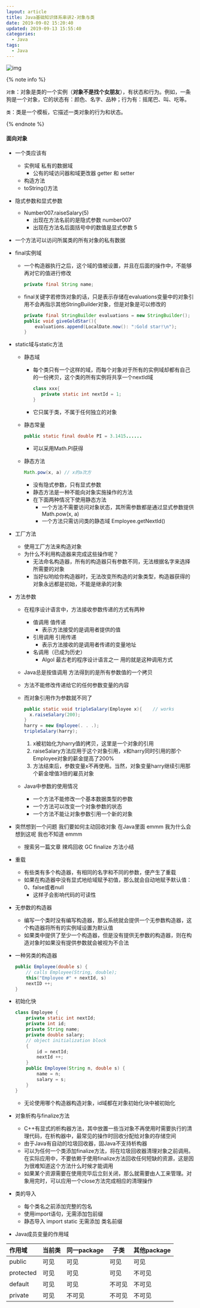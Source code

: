 ```yaml
---
layout: article
title: Java基础知识体系串讲2-对象与类
date: 2019-09-02 15:20:40
updated: 2019-09-13 15:55:40
categories: 
  - Java
tags: 
  - Java
---
```


![img](https://timgsa.baidu.com/timg?image&quality=80&size=b9999_10000&sec=1568393046995&di=a3a6598fed0f25539eae2c2bfb2be407&imgtype=jpg&src=http%3A%2F%2Fimg3.imgtn.bdimg.com%2Fit%2Fu%3D2829578883%2C507386344%26fm%3D214%26gp%3D0.jpg)

{% note info %}

`对象`：对象是类的一个实例（**对象不是找个女朋友**），有状态和行为。例如，一条狗是一个对象，它的状态有：颜色、名字、品种；行为有：摇尾巴、叫、吃等。

`类`：类是一个模板，它描述一类对象的行为和状态。

{% endnote %}

#### 面向对象

- 一个类应该有

  - 实例域 私有的数据域
    - 公有的域访问器和域更改器 getter 和 setter
  - 构造方法
  - toString()方法

- 隐式参数和显式参数

  - Number007.raiseSalary(5)
    - 出现在方法名前的是隐式参数 number007
    - 出现在方法名后面括号中的数值是显式参数 5

- 一个方法可以访问所属类的所有对象的私有数据

<!-- more -->

- final实例域

  - 一个构造器执行之后，这个域的值被设置，并且在后面的操作中，不能够再对它的值进行修改

    ```java
    private final String name;
    ```

  - final关键字若修饰对象的话，只是表示存储在evaluations变量中的对象引用不会再指示其他StringBuilder对象，但是对象是可以修改的

    ```java
    private final StringBuilder evaluations = new StringBuilder();
    public void giveGoldStar(){
    	evaluations.append(LocalDate.now(): ":Gold star!\n");
    }
    ```

 - static域与static方法

    - 静态域

       - 每个类只有一个这样的域，而每个对象对于所有的实例域却都有自己的一份拷贝，这个类的所有实例将共享一个nextId域

         ```	java
         class xxx{
         	private static int nextId = 1;
         }	
         ```

      - 它只属于类，不属于任何独立的对象

   - 静态常量

     ```java
     public static final double PI = 3.1415......
     ```

     - 可以采用Math.PI获得

   - 静态方法

     ```java
     Math.pow(x, a) // x的a次方
     ```

     - 没有隐式参数，只有显式参数
     - 静态方法是一种不能向对象实施操作的方法
     - 在下面两种情况下使用静态方法
       - 一个方法不需要访问对象状态，其所需参数都是通过显式参数提供 Math.pow(x, a)
       - 一个方法只需访问类的静态域 Employee.getNextId()

- 工厂方法

  - 使用工厂方法来构造对象
  - 为什么不利用构造器来完成这些操作呢？
    - 无法命名构造器，所有的构造器只有参数不同，无法根据名字来选择所需要的对象
    - 当好似哟给你构造器时，无法改变所构造的对象类型，构造器获得的对象永远都是初始，不能是继承的对象

- 方法参数

  - 在程序设计语言中，方法接收参数传递的方式有两种

    - 值调用 值传递
      - 表示方法接受的是调用者提供的值
    - 引用调用 引用传递
      - 表示方法接收的是调用者传递的变量地址
    - 名调用（已成为历史）
      - Algol 最古老的程序设计语言之一 用的就是这种调用方式

  - Java总是按值调用 方法得到的是所有参数值的一个拷贝

  - 方法不能修改传递给它的任何参数变量的内容

  - 而对象引用作为参数就不同了

    ```java
    public static void tripleSalary(Employee x){	// works
      x.raiseSalary(200);
    }
    harry = new Employee(. . .);
    tripleSalary(harry);
    ```

    1. x被初始化为harry值的拷贝，这里是一个对象的引用
    2. raiseSalary方法应用于这个对象引用，x和harry同时引用的那个Employee对象的薪金提高了200%
    3. 方法结束后，参数变量x不再使用。当然，对象变量harry继续引用那个薪金增值3倍的雇员对象
    
  - Java中参数的使用情况

    - 一个方法不能修改一个基本数据类型的参数
    - 一个方法可以改变一个对象参数的状态
    - 一个方法不能让对象参数引用一个新的对象

- 突然想到一个问题 我们要如何主动回收对象 在Java里面 emmm 我为什么会想到这呢 我也不知道 emmm

  - 搜索另一篇文章 辣鸡回收 GC finalize 方法小结

- 重载

    - 有些类有多个构造器，有相同的名字和不同的参数，便产生了重载
    - 如果在构造器中没有显式地给域赋予初值，那么就会自动地赋予默认值：0、false或者null
        - 这样子会影响代码的可读性

- 无参数的构造器

    - 编写一个类时没有编写构造器，那么系统就会提供一个无参数构造器，这个构造器将所有的实例域设置为默认值
    - 如果类中提供了至少一个构造器，但是没有提供无参数的构造器，则在构造对象时如果没有提供参数就会被视为不合法

- 一种另类的构造器

    ```java
    public Employee(double s) {
    	// calls Employee(String, double);
    	this("Employee #" + nextId, s)
    	nextID ++;
    }
    ```

- 初始化快

    ```java
    class Employee {
    	private static int nextId;
    	private int id;
    	private String name;
    	private double salary;
    	// object initialization block
    	{
    		id = nextId;
    		nextId ++;
    	}
    	public Employee(String n, double s) {
    		name = n;
    		salary = s;
    	}
    }
    ```

    - 无论使用哪个构造器构造对象，id域都在对象初始化块中被初始化

- 对象析构与finalize方法

    - C++有显式的析构器方法，其中放置一些当对象不再使用时需要执行的清理代码，在析构器中，最常见的操作时回收分配给对象的存储空间
    - 由于Java有自动的垃圾回收器，固Java不支持析构器
    - 可以为任何一个类添加finalize方法，将在垃圾回收器清理对象之前调用。在实际应用中，不要依赖于使用finalize方法回收任何短缺的资源，这是因为很难知道这个方法什么时候才能调用
    - 如果某个资源需要在使用完毕后立刻关闭，那么就需要由人工来管理。对象用完时，可以应用一个close方法完成相应的清理操作

- 类的导入

    - 每个类名之前添加完整的包名
    - 使用import语句，无需添加包前缀
    - 静态导入 import static 无需添加 类名前缀

- Java成员变量的作用域

| 作用域    | 当前类 | 同一package | 子类   | 其他package |
| :-------- | ------ | ----------- | ------ | ----------- |
| public    | 可见   | 可见        | 可见   | 可见        |
| protected | 可见   | 可见        | 可见   | 不可见      |
| default   | 可见   | 可见        | 不可见 | 不可见      |
| private   | 可见   | 不可见      | 不可见 | 不可见      |

